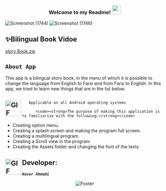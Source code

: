 <h3 align="center">
  
  Welcome to my Readme!
  <img src="https://media.giphy.com/media/hvRJCLFzcasrR4ia7z/giphy.gif" width="28">
  
</h3>


![Screenshot (1744)](https://github.com/NARI1108/Bilingual_book/assets/125409221/bf417489-3f6b-49fb-a358-f4c9aca26b9e) 
 ![Screenshot (1746)](https://github.com/NARI1108/Bilingual_book/assets/125409221/ba9096d0-03f1-4929-abe6-285bd6f9fe8d)


## ✨Bilingual Book Vidoe
[story Book.zip](https://github.com/NARI1108/Bilingual_book/files/13064474/story.Book.zip)


## <code><strong>About App</strong></code> ##
This app is a bilingual story book, in the menu of which it is possible to change the language from English to Farsi and from Farsi to English.
In this app, we tried to learn new things that are in the list below.

## <img align="left" alt="GIF" height="50px" src="https://www.toptimenet.com/images/setting.gif"/>  
  <ul>
        
       Applicable on all Android operating systems
          
  </ul>
    
  
    
          <code><strong>The purpose of making this application is to familiarize with the following:</strong></code>
<ul>
    <li>
         Creating option menu.
    </li>
    <li>
         Creating a splash screen and making the program full screen.
    </li>
    <li>
         Creating a multilingual program.
    </li>
    <li>
         Creating a Scroll view in the program
    </li>
  <li>
         Creating the Assets folder and changing the font of the texts
  </li>
</ul>

##  <img align="left" alt="GIF" height="50px" src="https://cdn.dribbble.com/users/2131993/screenshots/4948736/thoughtworks-gif_dribbble.gif"/>    Developer:

   <code><em><strong>Naser Ahmadi</strong></em></code>

<div align="center">
  <img src="https://readme-typing-svg.herokuapp.com?font=Dancing+Script&size=30&color=F38F02&center=true&vCenter=true&width=300&height=50&lines=Thanks+for+your+visit!;Have+a+nice+day!;" alt="Footer"></img>
  </div>
